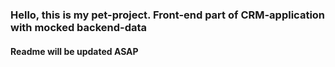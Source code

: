 ### Hello, this is my pet-project. Front-end part of CRM-application with mocked backend-data

#### Readme will be updated ASAP